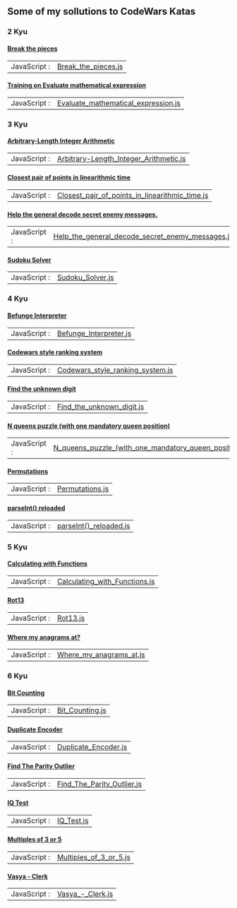 ## Some of my sollutions to CodeWars Katas

### 2 Kyu
#### [Break the pieces](https://www.codewars.com/kata/527fde8d24b9309d9b000c4e)
|||
|:-|:-|
|JavaScript : |[Break_the_pieces.js](./Break_the_pieces.js)|

#### [Training on Evaluate mathematical expression](https://www.codewars.com/kata/52a78825cdfc2cfc87000005/train/javascript)
|||
|:-|:-|
|JavaScript : |[Evaluate_mathematical_expression.js](./Evaluate_mathematical_expression.js)|

### 3 Kyu
#### [Arbitrary-Length Integer Arithmetic](https://www.codewars.com/kata/530e69ae72d6dfced0000a9e)
|||
|:-|:-|
|JavaScript : |[Arbitrary-Length_Integer_Arithmetic.js](./Arbitrary-Length_Integer_Arithmetic.js)|

#### [Closest pair of points in linearithmic time](https://www.codewars.com/kata/5376b901424ed4f8c20002b7)
|||
|:-|:-|
|JavaScript : |[Closest_pair_of_points_in_linearithmic_time.js](./Closest_pair_of_points_in_linearithmic_time.js)|

#### [Help the general decode secret enemy messages.](https://www.codewars.com/kata/52cf02cd825aef67070008fa)
|||
|:-|:-|
|JavaScript : |[Help_the_general_decode_secret_enemy_messages.js](./Help_the_general_decode_secret_enemy_messages.js)|

#### [Sudoku Solver](https://www.codewars.com/kata/5296bc77afba8baa690002d7)
|||
|:-|:-|
|JavaScript : |[Sudoku_Solver.js](./Sudoku_Solver.js)|

### 4 Kyu
#### [Befunge Interpreter](https://www.codewars.com/kata/526c7b931666d07889000a3c)
|||
|:-|:-|
|JavaScript : |[Befunge_Interpreter.js](./Befunge_Interpreter.js)|

#### [Codewars style ranking system](https://www.codewars.com/kata/51fda2d95d6efda45e00004e)
|||
|:-|:-|
|JavaScript : |[Codewars_style_ranking_system.js](./Codewars_style_ranking_system.js)|

#### [Find the unknown digit](https://www.codewars.com/kata/546d15cebed2e10334000ed9)
|||
|:-|:-|
|JavaScript : |[Find_the_unknown_digit.js](./Find_the_unknown_digit.js)|

#### [N queens puzzle (with one mandatory queen position)](https://www.codewars.com/kata/561bed6a31daa8df7400000e)
|||
|:-|:-|
|JavaScript : |[N_queens_puzzle_(with_one_mandatory_queen_position).js](./N_queens_puzzle_(with_one_mandatory_queen_position).js)|

#### [Permutations](https://www.codewars.com/kata/5254ca2719453dcc0b00027d)
|||
|:-|:-|
|JavaScript : |[Permutations.js](./Permutations.js)|

#### [parseInt() reloaded](https://www.codewars.com/kata/525c7c5ab6aecef16e0001a5)
|||
|:-|:-|
|JavaScript : |[parseInt()_reloaded.js](./parseInt()_reloaded.js)|

### 5 Kyu
#### [Calculating with Functions](https://www.codewars.com/kata/525f3eda17c7cd9f9e000b39)
|||
|:-|:-|
|JavaScript : |[Calculating_with_Functions.js](./Calculating_with_Functions.js)|

#### [Rot13](https://www.codewars.com/kata/530e15517bc88ac656000716)
|||
|:-|:-|
|JavaScript : |[Rot13.js](./Rot13.js)|

#### [Where my anagrams at?](https://www.codewars.com/kata/523a86aa4230ebb5420001e1)
|||
|:-|:-|
|JavaScript : |[Where_my_anagrams_at.js](./Where_my_anagrams_at.js)|

### 6 Kyu
#### [Bit Counting](https://www.codewars.com/kata/526571aae218b8ee490006f4)
|||
|:-|:-|
|JavaScript : |[Bit_Counting.js](./Bit_Counting.js)|

#### [Duplicate Encoder](https://www.codewars.com/kata/54b42f9314d9229fd6000d9c)
|||
|:-|:-|
|JavaScript : |[Duplicate_Encoder.js](./Duplicate_Encoder.js)|

#### [Find The Parity Outlier](https://www.codewars.com/kata/5526fc09a1bbd946250002dc)
|||
|:-|:-|
|JavaScript : |[Find_The_Parity_Outlier.js](./Find_The_Parity_Outlier.js)|

#### [IQ Test](https://www.codewars.com/kata/552c028c030765286c00007d)
|||
|:-|:-|
|JavaScript : |[IQ_Test.js](./IQ_Test.js)|

#### [Multiples of 3 or 5](https://www.codewars.com/kata/514b92a657cdc65150000006)
|||
|:-|:-|
|JavaScript : |[Multiples_of_3_or_5.js](./Multiples_of_3_or_5.js)|

#### [Vasya - Clerk](https://www.codewars.com/kata/555615a77ebc7c2c8a0000b8)
|||
|:-|:-|
|JavaScript : |[Vasya_-_Clerk.js](./Vasya_-_Clerk.js)|

